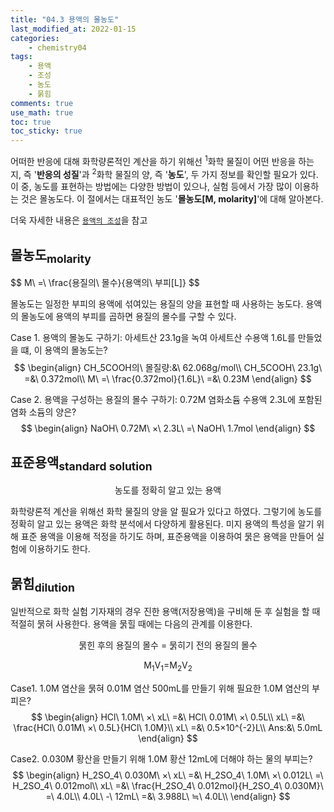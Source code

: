 ```yaml
---
title: "04.3 용액의 몰농도"
last_modified_at: 2022-01-15
categories:
    - chemistry04
tags:
    - 용액
    - 조성
    - 농도
    - 묽힘
comments: true
use_math: true
toc: true
toc_sticky: true
---
```


어떠한 반응에 대해 화학량론적인 계산을 하기 위해선 <sup>1</sup>화학 물질이 어떤 반응을 하는 지, 즉 '**반응의 성질**'과 <sup>2</sup>화학 물질의 양, 즉 '**농도**', 두 가지 정보를 확인할 필요가 있다. 이 중, 농도를 표현하는 방법에는 다양한 방법이 있으나, 실험 등에서 가장 많이 이용하는 것은 몰농도다. 이 절에서는 대표적인 농도 '**몰농도[M, molarity]**'에 대해 알아본다.

더욱 자세한 내용은 [``용액의 조성``](https://chemilk02.github.io/chemistry11/C-11-01)을 참고

## 몰농도<sub>molarity</sub>

<div class="notice--info">
$$
M\ =\ \frac{용질의\ 몰수}{용액의\ 부피[L]}
$$
</div>

몰농도는 일정한 부피의 용액에 섞여있는 용질의 양을 표현할 때 사용하는 농도다. 용액의 몰농도에 용액의 부피를 곱하면 용질의 몰수를 구할 수 있다. 

Case 1. 용액의 몰농도 구하기: 아세트산 23.1g을 녹여 아세트산 수용액 1.6L를 만들었을 떄, 이 용액의 몰농도는?
$$
\begin{align}
CH_5COOH의\ 몰질량:&\ 62.068g/mol\\
CH_5COOH\ 23.1g\ =&\ 0.372mol\\
M\ =\ \frac{0.372mol}{1.6L}\ =&\ 0.23M
\end{align}
$$

Case 2. 용액을 구성하는 용질의 몰수 구하기: 0.72M 염화소듐 수용액 2.3L에 포함된 염화 소듐의 양은?
$$
\begin{align}
NaOH\ 0.72M\ ×\ 2.3L\ =\ NaOH\ 1.7mol
\end{align}
$$

## 표준용액<sub>standard solution</sub>

<div class="notice--info" style="text-align:center">
농도를 정확히 알고 있는 용액
</div>

화학량론적 계산을 위해선 화학 물질의 양을 알 필요가 있다고 하였다. 그렇기에 농도를 정확히 알고 있는 용액은 화학 분석에서 다양하게 활용된다. 미지 용액의 특성을 알기 위해 표준 용액을 이용해 적정을 하기도 하며, 표준용액을 이용하여 묽은 용액을 만들어 실험에 이용하기도 한다.

## 묽힘<sub>dilution</sub>

일반적으로 화학 실험 기자재의 경우 진한 용액(저장용액)을 구비해 둔 후 실험을 할 때 적절히 묽혀 사용한다. 용액을 묽힐 때에는 다음의 관계를 이용한다. 

<div class="notice--info" style="text-align:center">
묽힌 후의 용질의 몰수 = 묽히기 전의 용질의 몰수

M<sub>1</sub>V<sub>1</sub>=M<sub>2</sub>V<sub>2</sub>
</div>

Case1. 1.0M 염산을 묽혀 0.01M 염산 500mL를 만들기 위해 필요한 1.0M 염산의 부피은?
$$
\begin{align}
HCl\ 1.0M\ ×\ xL\ =&\ HCl\ 0.01M\ ×\ 0.5L\\
xL\ =&\ \frac{HCl\ 0.01M\ ×\ 0.5L}{HCl\ 1.0M}\\
xL\ =&\ 0.5×10^{-2}L\\
Ans:&\ 5.0mL
\end{align}
$$

Case2. 0.030M 황산을 만들기 위해 1.0M 황산 12mL에 더해야 하는 물의 부피는?
$$
\begin{align}
H_2SO_4\ 0.030M\ ×\ xL\ =&\ H_2SO_4\ 1.0M\ ×\ 0.012L\ =\ H_2SO_4\ 0.012mol\\
xL\ =&\ \frac{H_2SO_4\ 0.012mol}{H_2SO_4\ 0.030M}\ =\ 4.0L\\
4.0L\ -\ 12mL\ =&\ 3.988L\ ≒\ 4.0L\\
\end{align}
$$